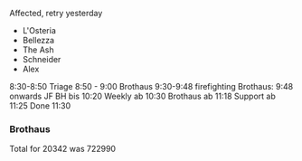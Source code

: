 Affected, retry yesterday
- L'Osteria
- Bellezza
- The Ash
- Schneider
- Alex

8:30-8:50 Triage
8:50 - 9:00 Brothaus
9:30-9:48 firefighting
Brothaus: 9:48 onwards
JF BH bis 10:20
Weekly ab 10:30
Brothaus ab 11:18
Support ab 11:25
Done 11:30

### Brothaus
Total for 20342 was 722990